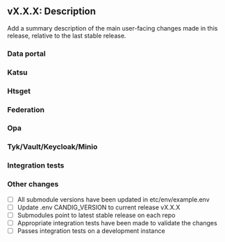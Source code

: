 ## vX.X.X: Description
Add a summary description of the main user-facing changes made in this release, relative to the last stable release.

### Data portal

### Katsu

### Htsget

### Federation

### Opa

### Tyk/Vault/Keycloak/Minio

### Integration tests

### Other changes

- [ ] All submodule versions have been updated in etc/env/example.env
- [ ] Update .env CANDIG_VERSION to current release vX.X.X
- [ ] Submodules point to latest stable release on each repo
- [ ] Appropriate integration tests have been made to validate the changes
- [ ] Passes integration tests on a development instance
